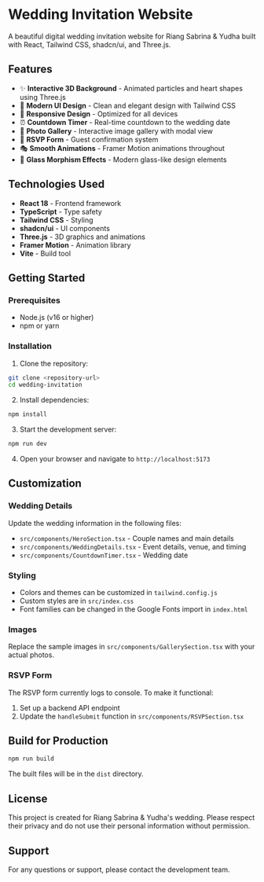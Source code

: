 # Wedding Invitation Website

A beautiful digital wedding invitation website for Riang Sabrina & Yudha built with React, Tailwind CSS, shadcn/ui, and Three.js.

## Features

- ✨ **Interactive 3D Background** - Animated particles and heart shapes using Three.js
- 🎨 **Modern UI Design** - Clean and elegant design with Tailwind CSS
- 📱 **Responsive Design** - Optimized for all devices
- ⏰ **Countdown Timer** - Real-time countdown to the wedding date
- 📸 **Photo Gallery** - Interactive image gallery with modal view
- 📝 **RSVP Form** - Guest confirmation system
- 🎭 **Smooth Animations** - Framer Motion animations throughout
- 🎵 **Glass Morphism Effects** - Modern glass-like design elements

## Technologies Used

- **React 18** - Frontend framework
- **TypeScript** - Type safety
- **Tailwind CSS** - Styling
- **shadcn/ui** - UI components
- **Three.js** - 3D graphics and animations
- **Framer Motion** - Animation library
- **Vite** - Build tool

## Getting Started

### Prerequisites

- Node.js (v16 or higher)
- npm or yarn

### Installation

1. Clone the repository:
```bash
git clone <repository-url>
cd wedding-invitation
```

2. Install dependencies:
```bash
npm install
```

3. Start the development server:
```bash
npm run dev
```

4. Open your browser and navigate to `http://localhost:5173`

## Customization

### Wedding Details
Update the wedding information in the following files:
- `src/components/HeroSection.tsx` - Couple names and main details
- `src/components/WeddingDetails.tsx` - Event details, venue, and timing
- `src/components/CountdownTimer.tsx` - Wedding date

### Styling
- Colors and themes can be customized in `tailwind.config.js`
- Custom styles are in `src/index.css`
- Font families can be changed in the Google Fonts import in `index.html`

### Images
Replace the sample images in `src/components/GallerySection.tsx` with your actual photos.

### RSVP Form
The RSVP form currently logs to console. To make it functional:
1. Set up a backend API endpoint
2. Update the `handleSubmit` function in `src/components/RSVPSection.tsx`

## Build for Production

```bash
npm run build
```

The built files will be in the `dist` directory.

## License

This project is created for Riang Sabrina & Yudha's wedding. Please respect their privacy and do not use their personal information without permission.

## Support

For any questions or support, please contact the development team.
